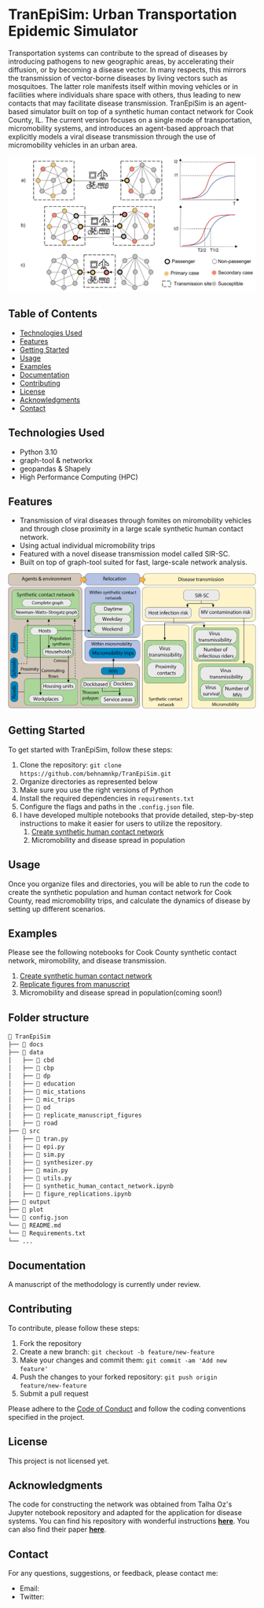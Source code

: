 # TranEpiSim: Urban Transportation Epidemic Simulator

Transportation systems can contribute to the spread of diseases by introducing pathogens to new geographic areas, by accelerating their diffusion, or by becoming a disease vector. In many respects, this mirrors the transmission of vector-borne diseases by living vectors such as mosquitoes. The latter role manifests itself within moving vehicles or in facilities where individuals share space with others, thus leading to new contacts that may facilitate disease transmission. TranEpiSim is an agent-based simulator built on top of a synthetic human contact network for Cook County, IL. The current version focuses on a single mode of transportation, micromobility systems, and introduces an agent-based approach that explicitly models a viral disease transmission through the use of micromobility vehicles in an urban area.  

![Transportation and epidemics](plot/transportation_and_epidemics.png)

## Table of Contents

- [Technologies Used](#technologies-used)
- [Features](#features)
- [Getting Started](#getting-started)
- [Usage](#usage)
- [Examples](#examples)
- [Documentation](#documentation)
- [Contributing](#contributing)
- [License](#license)
- [Acknowledgments](#acknowledgments)
- [Contact](#contact)

## Technologies Used

- Python 3.10
- graph-tool & networkx
- geopandas & Shapely
- High Performance Computing (HPC)

## Features

- Transmission of viral diseases through fomites on miromobility vehicles and through close proximity in a large scale synthetic human contact network.
- Using actual individual micromobility trips
- Featured with a novel disease transmission model called SIR-SC.
- Built on top of graph-tool suited for fast, large-scale network analysis.

![AMB model](plot/platform.png)

## Getting Started

To get started with TranEpiSim, follow these steps:

1. Clone the repository: `git clone https://github.com/behnamnkp/TranEpiSim.git`
2. Organize directories as represented below
3. Make sure you use the right versions of Python
4. Install the required dependencies in `requirements.txt`
5. Configure the flags and paths in the `.config.json` file. 
6. I have developed multiple notebooks that provide detailed, step-by-step instructions to make it easier for users to utilize the repository.
   1. [Create synthetic human contact network](src/synthetic_human_contact_network.ipynb)
   2. Micromobility and disease spread in population

## Usage
Once you organize files and directories, you will be able to run the code to create the synthetic population and human contact network for Cook County, read micromobility trips, and calculate the dynamics of disease by setting up different scenarios.

## Examples
Please see the following notebooks for Cook County synthetic contact network, miromobility, and disease transmission.
   1. [Create synthetic human contact network](src/synthetic_human_contact_network.ipynb)
   2. [Replicate figures from manuscript](src/figure_replications.ipynb)
   3. Micromobility and disease spread in population(coming soon!)

## Folder structure
```
📁 TranEpiSim
├── 📁 docs
├── 📁 data
│   ├── 📁 cbd
│   ├── 📁 cbp
│   ├── 📁 dp
│   ├── 📁 education
│   ├── 📁 mic_stations
│   ├── 📁 mic_trips
│   ├── 📁 od
│   ├── 📁 replicate_manuscript_figures
│   ├── 📁 road
├── 📁 src
│   ├── 🐍 tran.py
│   ├── 🐍 epi.py
│   ├── 🐍 sim.py
│   ├── 🐍 synthesizer.py
│   ├── 🐍 main.py
│   ├── 🐍 utils.py
│   ├── 📝 synthetic_human_contact_network.ipynb
│   ├── 📝 figure_replications.ipynb
├── 📁 output
├── 📁 plot             
└── 📄 config.json
└── 📄 README.md
└── 📄 Requirements.txt
└── ...
```

## Documentation

A manuscript of the methodology is currently under review. 

## Contributing

To contribute, please follow these steps:

1. Fork the repository
2. Create a new branch: `git checkout -b feature/new-feature`
3. Make your changes and commit them: `git commit -am 'Add new feature'`
4. Push the changes to your forked repository: `git push origin feature/new-feature`
5. Submit a pull request

Please adhere to the [Code of Conduct](CODE_OF_CONDUCT.md) and follow the coding conventions specified in the project.

## License

This project is not licensed yet.

## Acknowledgments

The code for constructing the network was obtained from Talha Oz's Jupyter notebook repository and adapted for the application for disease systems. You can find his repository with wonderful instructions [**here**](https://nbviewer.org/gist/oztalha/a1c167f3879c5b95f721acef791c8111/Population%20Synthesis%20for%20ABM.ipynb). You can also find their paper [**here**](https://dl.acm.org/doi/abs/10.1145/3145574.3145593?casa_token=z6J9RUlCP3UAAAAA:7Ie0L7W9_bmIsaR9JHfutQgyYJ9aIj0dC2ZnuGhQaF4x46QOczVq1FwfH7dsDloAcwDCH26pjOM).

## Contact

For any questions, suggestions, or feedback, please contact me:

- Email: 
- Twitter: 